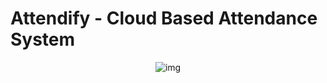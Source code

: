 # Attendify - Cloud Based Attendance System

<center>
  
 ![img](https://ubsapp.com/wp-content/uploads/2022/07/fr_system.png)

</center>


